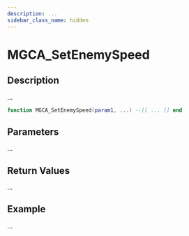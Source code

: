```yaml
---
description: ...
sidebar_class_name: hidden
---
```


# MGCA_SetEnemySpeed

## Description

...

```lua
function MGCA_SetEnemySpeed(param1, ...) --[[ ... ]] end
```

## Parameters

...

## Return Values

...

## Example

...


